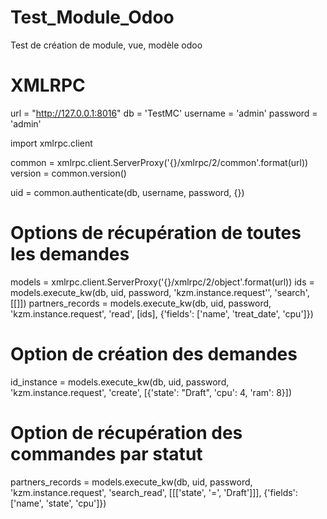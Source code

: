 # Test_Module_Odoo
Test de création de module, vue, modèle odoo

# XMLRPC
url = "http://127.0.0.1:8016"
db = 'TestMC'
username = 'admin'
password = 'admin'

import xmlrpc.client

common = xmlrpc.client.ServerProxy('{}/xmlrpc/2/common'.format(url))
version = common.version()

uid = common.authenticate(db, username, password, {})

# Options de récupération de toutes les demandes
models = xmlrpc.client.ServerProxy('{}/xmlrpc/2/object'.format(url))
ids = models.execute_kw(db, uid, password, 'kzm.instance.request'', 'search', [[]])
partners_records = models.execute_kw(db, uid, password, 'kzm.instance.request', 'read', [ids],
                                     {'fields': ['name', 'treat_date', 'cpu']})
                                     
# Option de création des demandes 
id_instance = models.execute_kw(db, uid, password, 'kzm.instance.request', 'create',
                                [{'state': "Draft", 'cpu': 4, 'ram': 8}])
                                
# Option de récupération des commandes par statut 
partners_records = models.execute_kw(db, uid, password, 'kzm.instance.request', 'search_read',
                                     [[['state', '=', 'Draft']]],
                                     {'fields': ['name', 'state', 'cpu']})
